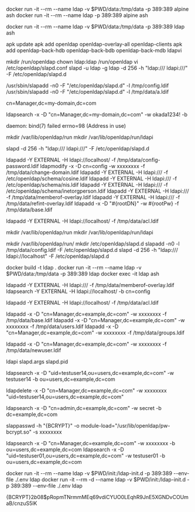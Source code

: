 docker run -it --rm --name ldap -v $PWD/data:/tmp/data -p 389:389 alpine ash
docker run -it --rm --name ldap -p 389:389 alpine ash

docker run -it --rm --name ldap -v $PWD/data:/tmp/data -p 389:389 ldap ash

apk update
apk add openldap openldap-overlay-all openldap-clients 
apk add openldap-back-hdb openldap-back-bdb openldap-back-mdb ldapvi

mkdir /run/openldap
chown ldap:ldap /run/openldap
vi /etc/openldap/slapd.conf
slapd -u ldap -g ldap -d 256 -h "ldap:/// ldapi:///" -F /etc/openldap/slapd.d

/usr/sbin/slapadd -n0 -F "/etc/openldap/slapd.d" -l /tmp/config.ldif
/usr/sbin/slapadd -n0 -F "/etc/openldap/slapd.d" -l /tmp/data/a.ldif

cn=Manager,dc=my-domain,dc=com

ldapsearch -x -D "cn=Manager,dc=my-domain,dc=com" -w okada1234! -b


 daemon: bind(7) failed errno=98 (Address in use)

mkdir /var/lib/openldap/run
mkdir /var/lib/openldap/run/ldapi

slapd -d 256 -h "ldap:/// ldapi:///" -F /etc/openldap/slapd.d

ldapadd -Y EXTERNAL -H ldapi://localhost/ -f /tmp/data/config-password.ldif
ldapmodify -x -D cn=config -w xxxxxxxx -f /tmp/data/change-domain.ldif
ldapadd -Y EXTERNAL -H ldapi:/// -f /etc/openldap/schema/cosine.ldif
ldapadd -Y EXTERNAL -H ldapi:/// -f /etc/openldap/schema/nis.ldif
ldapadd -Y EXTERNAL -H ldapi:/// -f /etc/openldap/schema/inetorgperson.ldif
ldapadd -Y EXTERNAL -H ldapi:/// -f /tmp/data/memberof-overlay.ldif
ldapadd -Y EXTERNAL -H ldapi:/// -f /tmp/data/refint-overlay.ldif
ldapadd -x -D "#{rootDN}" -w #{rootPw} -f /tmp/data/base.ldif


ldapadd -Y EXTERNAL -H ldapi://localhost/ -f /tmp/data/acl.ldif

mkdir /var/lib/openldap/run
mkdir /var/lib/openldap/run/ldapi

mkdir /var/lib/openldap/run/
mkdir /etc/openldap/slapd.d
slapadd -n0 -l /tmp/data/config.ldif -F /etc/openldap/slapd.d
slapd -d 256 -h "ldap:/// ldapi://localhost" -F /etc/openldap/slapd.d

docker build -t ldap .
docker run -it --rm --name ldap -v $PWD/data:/tmp/data -p 389:389 ldap
docker exec -it  ldap ash

ldapadd -Y EXTERNAL -H ldapi:/// -f /tmp/data/memberof-overlay.ldif
ldapsearch -Y EXTERNAL -H ldapi://localhost/ -b cn=config

ldapadd -Y EXTERNAL -H ldapi://localhost/ -f /tmp/data/acl.ldif

ldapadd -x -D "cn=Manager,dc=example,dc=com" -w xxxxxxxx -f /tmp/data/base.ldif
ldapadd -x -D "cn=Manager,dc=example,dc=com" -w xxxxxxxx -f /tmp/data/users.ldif
ldapadd -x -D "cn=Manager,dc=example,dc=com" -w xxxxxxxx -f /tmp/data/groups.ldif   

ldapadd -x -D "cn=Manager,dc=example,dc=com" -w xxxxxxxx -f /tmp/data/newuser.ldif  

ldapi       slapd.args  slapd.pid

 ldapsearch -x -D "uid=testuser14,ou=users,dc=example,dc=com" -w testuser14 -b ou=users,dc=example,dc=com

 ldapdelete -x -D "cn=Manager,dc=example,dc=com" -w xxxxxxxx "uid=testuser14,ou=users,dc=example,dc=com"

ldapsearch -x -D "cn=admin,dc=example,dc=com" -w secret -b dc=example,dc=com

slappasswd -h "{BCRYPT}" -o module-load="/usr/lib/openldap/pw-bcrypt.so" -s xxxxxxxx


ldapsearch -x -D "cn=Manager,dc=example,dc=com" -w xxxxxxxx -b ou=users,dc=example,dc=com
ldapsearch -x -D "uid=testuser01,ou=users,dc=example,dc=com" -w testuser01 -b ou=users,dc=example,dc=com

docker run -it --rm --name ldap -v $PWD/init:/ldap-init.d -p 389:389 --env-file ./.env ldap
docker run -it --rm -d --name ldap -v $PWD/init:/ldap-init.d -p 389:389 --env-file ./.env ldap

{BCRYPT}$2b$08$pRopmTNrmmMEq69vdiCYUO0LEqhR9JnE5XGNDvCOUmaB/cnzuS5lK